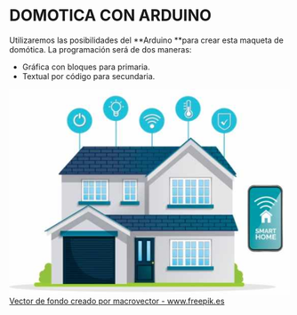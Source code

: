 # DOMOTICA CON ARDUINO

Utilizaremos las posibilidades del **Arduino **para crear esta maqueta de domótica. La programación será de dos maneras:
* Gráfica con bloques para primaria.
* Textual por código para secundaria.

![](/assets/smarthome.jpg)
<a href="https://www.freepik.es/fotos-vectores-gratis/fondo">Vector de fondo creado por macrovector - www.freepik.es</a>


